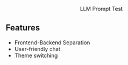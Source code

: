<div align = "center">

LLM Prompt Test

</div>


## Features

- Frontend-Backend Separation
- User-friendly chat
- Theme switching